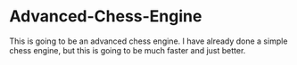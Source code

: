 # Advanced-Chess-Engine
This is going to be an advanced chess engine. I have already done a simple chess engine, but this is going to be much faster and just better.
